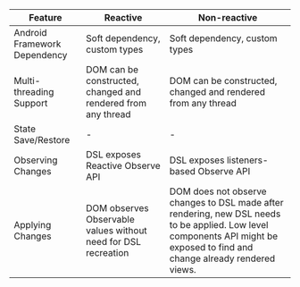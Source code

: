 | Feature                      | Reactive                                                       | Non-reactive                                                                                                                                                                |
|------------------------------|----------------------------------------------------------------|-----------------------------------------------------------------------------------------------------------------------------------------------------------------------------|
| Android Framework Dependency | Soft dependency, custom types                                  | Soft dependency, custom types                                                                                                                                               |
| Multi-threading Support      | DOM can be constructed, changed and rendered from any thread   | DOM can be constructed, changed and rendered from any thread                                                                                                                |
| State Save/Restore           | -                                                              | -                                                                                                                                                                           |
| Observing Changes            | DSL exposes Reactive Observe API                               | DSL exposes listeners-based Observe API                                                                                                                                     |
| Applying Changes             | DOM observes Observable values without need for DSL recreation | DOM does not observe changes to DSL made after rendering, new DSL needs to be applied. Low level components API might be exposed to find and change already rendered views. |
